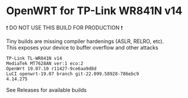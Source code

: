 # OpenWRT for TP-Link WR841N v14

❗ DO NOT USE THIS BUILD FOR PRODUCTION ❗

Tiny builds are missing compiler hardenings (ASLR, RELRO, etc).  \
This exposes your device to buffer overflow and other attacks

```
TP-Link TL-WR841N v14
MediaTek MT7628AN ver:1 eco:2
OpenWrt 19.07.10 r11427-9ce6aa9d8d
LuCI openwrt-19.07 branch git-22.099.58928-786ebc9
4.14.275
```
See Releases for available builds

